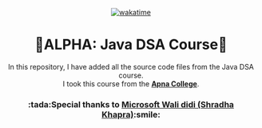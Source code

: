 <div align = "center">

[![wakatime](https://wakatime.com/badge/user/20baa14b-89a3-4e46-acd9-e4abaeefd2fe/project/1c780095-f80d-4313-920f-b79e17b6ce74.svg/?style=for-the-badge)](https://wakatime.com/badge/user/20baa14b-89a3-4e46-acd9-e4abaeefd2fe/project/1c780095-f80d-4313-920f-b79e17b6ce74)

  <h1>💠ALPHA: Java DSA Course💠</h1>
  <p>In this repository, I have added all the source code files from the Java DSA course.<br/>
    I took this course from the <a href="https://www.apnacollege.in/"><b>Apna College</b></a>.</p>
  <h3>:tada:Special thanks to <a href="https://github.com/shradha-khapra">Microsoft Wali didi (Shradha Khapra)</a>:smile:</h3>
</div>

